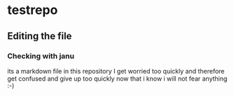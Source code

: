 # testrepo

## Editing the file
### Checking with janu
its a markdown file in this repository
I get worried too quickly and therefore get confused and give up too quickly now that i know i will not fear anything :-)
